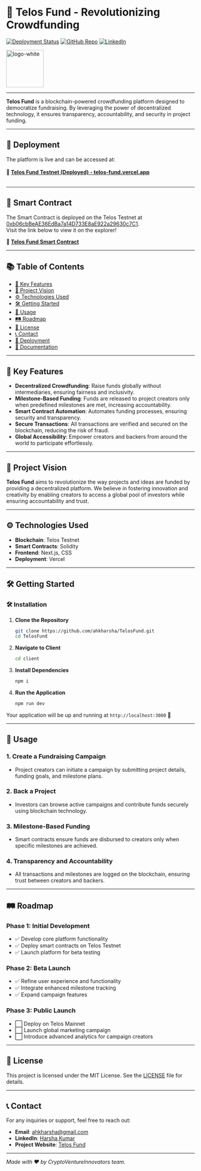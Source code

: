 # 🌟 **Telos Fund** - Revolutionizing Crowdfunding

[![Deployment Status](https://img.shields.io/badge/Deployment-Live-brightgreen)](https://telos-fund.vercel.app/)
[![GitHub Repo](https://img.shields.io/badge/GitHub-Repository-blue)](https://github.com/ahkharsha/TelosFund)
[![LinkedIn](https://img.shields.io/badge/Connect-LinkedIn-blue)](https://www.linkedin.com/in/harsha-kumar-a-271a76203/)

<img src="https://github.com/user-attachments/assets/77d71929-c77c-41ec-b6d2-d217d85de43a" alt="logo-white" width="100"/>

---

**Telos Fund** is a blockchain-powered crowdfunding platform designed to democratize fundraising. By leveraging the power of decentralized technology, it ensures transparency, accountability, and security in project funding.

---

## 🚀 **Deployment**

The platform is live and can be accessed at:  
<br>**🔗 [Telos Fund Testnet (Deployed) - telos-fund.vercel.app](https://telos-fund.vercel.app/)**<br><br>

---

## 📜 **Smart Contract**

The Smart Contract is deployed on the Telos Testnet at [0xb06cbBeAE36EdBa7a14D733E8aE922a29630c7C1](https://testnet.teloscan.io/address/0xb06cbBeAE36EdBa7a14D733E8aE922a29630c7C1).  
Visit the link below to view it on the explorer!

**🔗 [Telos Fund Smart Contract](https://testnet.teloscan.io/address/0xb06cbBeAE36EdBa7a14D733E8aE922a29630c7C1)**

---

## 📚 **Table of Contents**

- [🌟 Key Features](#-key-features)
- [🎯 Project Vision](#-project-vision)
- [⚙️ Technologies Used](#️-technologies-used)
- [🛠 Getting Started](#-getting-started)
- [📖 Usage](#-usage)
- [🛤 Roadmap](#-roadmap)
- [📜 License](#-license)
- [📞 Contact](#-contact)
- [🚀 Deployment](#-deployment)
- [📄 Documentation](#-documentation)

---

## 🌟 **Key Features**

- **Decentralized Crowdfunding**: Raise funds globally without intermediaries, ensuring fairness and inclusivity.
- **Milestone-Based Funding**: Funds are released to project creators only when predefined milestones are met, increasing accountability.
- **Smart Contract Automation**: Automates funding processes, ensuring security and transparency.
- **Secure Transactions**: All transactions are verified and secured on the blockchain, reducing the risk of fraud.
- **Global Accessibility**: Empower creators and backers from around the world to participate effortlessly.

---

## 🎯 **Project Vision**

**Telos Fund** aims to revolutionize the way projects and ideas are funded by providing a decentralized platform. We believe in fostering innovation and creativity by enabling creators to access a global pool of investors while ensuring accountability and trust.

---

## ⚙️ **Technologies Used**

- **Blockchain**: Telos Testnet
- **Smart Contracts**: Solidity
- **Frontend**: Next.js, CSS
- **Deployment**: Vercel

---

## 🛠 **Getting Started**

### 🛠️ **Installation**

1. **Clone the Repository**
    ```bash
    git clone https://github.com/ahkharsha/TelosFund.git
    cd TelosFund
    ```

2. **Navigate to Client**
    ```bash
    cd client
    ```

3. **Install Dependencies**
    ```bash
    npm i
    ```

4. **Run the Application**
    ```bash
    npm run dev
    ```

Your application will be up and running at `http://localhost:3000` 🚀

---

## 📖 **Usage**

### **1. Create a Fundraising Campaign**

- Project creators can initiate a campaign by submitting project details, funding goals, and milestone plans.

### **2. Back a Project**

- Investors can browse active campaigns and contribute funds securely using blockchain technology.

### **3. Milestone-Based Funding**

- Smart contracts ensure funds are disbursed to creators only when specific milestones are achieved.

### **4. Transparency and Accountability**

- All transactions and milestones are logged on the blockchain, ensuring trust between creators and backers.

---

## 🛤 **Roadmap**

### **Phase 1: Initial Development**

- ✅ Develop core platform functionality
- ✅ Deploy smart contracts on Telos Testnet
- ✅ Launch platform for beta testing

### **Phase 2: Beta Launch**

- ✅ Refine user experience and functionality
- ✅ Integrate enhanced milestone tracking
- ✅ Expand campaign features

### **Phase 3: Public Launch**

- ⬜ Deploy on Telos Mainnet
- ⬜ Launch global marketing campaign
- ⬜ Introduce advanced analytics for campaign creators

---

## 📜 **License**

This project is licensed under the MIT License. See the [LICENSE](https://github.com/ahkharsha/TelosFund/blob/main/LICENSE) file for details.

---

## 📞 **Contact**

For any inquiries or support, feel free to reach out:

- **Email**: [ahkharsha@gmail.com](mailto:ahkharsha@gmail.com)
- **LinkedIn**: [Harsha Kumar](https://www.linkedin.com/in/harsha-kumar-a-271a76203/)
- **Project Website**: [Telos Fund](https://telos-fund.vercel.app/)

---

*Made with ❤️ by CryptoVentureInnovators team.*